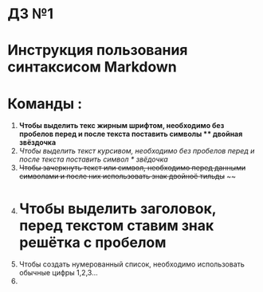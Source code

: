 # ДЗ №1
# Инструкция пользования синтаксисом Markdown

# Команды : 
1) **Чтобы выделить текс жирным шрифтом, необходимо без пробелов перед и после текста поставить символы ** двойная звёздочка**
2) *Чтобы выделить текст курсивом, необходимо без пробелов перед и после текста поставить символ * звёдочка*
3) ~~Чтобы зачеркнуть текст или символ, необходимо перед данными символами и после них использовать знак двойноё тильды~~ ~~
4) # Чтобы выделить заголовок, перед текстом ставим знак решётка с пробелом # 
5) Чтобы создать нумерованный список, необходимо использовать обычные цифры 1,2,3... 
6) 